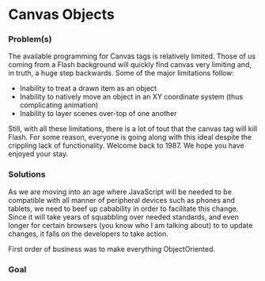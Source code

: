 # Canvas Objects #

### Problem(s) ###

The available programming for Canvas tags is relatively limited. Those of us coming from a Flash background will quickly find canvas very limiting and, in truth, a huge step backwards. Some of the major limitations follow:

+ Inability to treat a drawn item as an object
+ Inability to natively move an object in an XY coordinate system (thus complicating animation)
+ Inability to layer scenes over-top of one another

Still, with all these limitations, there is a lot of tout that the canvas tag will kill Flash. For some reason, everyone is going along with this ideal despite the crippling lack of functionality. Welcome back to 1987. We hope you have enjoyed your stay.

### Solutions ###

As we are moving into an age where JavaScript will be needed to be compatible with all manner of peripheral devices such as phones and tablets, we need to beef up cabability in order to facilitate this change. Since it will take years of squabbling over needed standards, and even longer for certain browsers (you know who I am talking about) to to update changes, it falls on the developers to take action.

First order of business was to make everything ObjectOriented. 

### Goal ###

